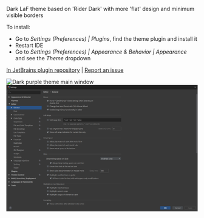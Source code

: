 Dark LaF theme based on 'Rider Dark' with more 'flat' design and minimum visible borders

To install:
* Go to _Settings (Preferences) | Plugins_, find the theme plugin and install it
* Restart IDE
* Go to _Settings (Preferences) | Appearance & Behavior | Appearance_ and see the _Theme_ dropdown  
  
  
[In JetBrains plugin repository](https://plugins.jetbrains.com/plugin/12165-dark-flat-theme) | [Report an issue](https://github.com/nerzhulart/DarkFlatTheme/issues)  

![Dark purple theme main window](/screenshots/mainwindow.png)  
![Dark purple theme settings](/screenshots/settings.png)
